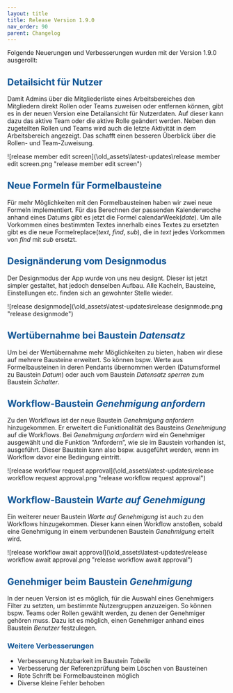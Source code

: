 ```yaml
---
layout: title
title: Release Version 1.9.0
nav_order: 90
parent: Changelog
---
```


Folgende Neuerungen und Verbesserungen wurden mit der Version 1.9.0 ausgerollt:

## <span style="color:#0b5394">**Detailsicht für Nutzer**</span>

Damit Admins über die Mitgliederliste eines Arbeitsbereiches den Mitgliedern direkt Rollen oder Teams zuweisen oder entfernen können, gibt es in der neuen Version eine Detailansicht für Nutzerdaten. Auf dieser kann dazu das aktive Team oder die aktive Rolle geändert werden. Neben den zugeteilten Rollen und Teams wird auch die letzte Aktivität in dem Arbeitsbereich angezeigt. Das schafft einen besseren Überblick über die Rollen- und Team-Zuweisung.

![release member edit screen](\old_assets\latest-updates\release member edit screen.png "release member edit screen")

## <span style="color:#0b5394">**Neue Formeln für Formelbausteine**</span>

Für mehr Möglichkeiten mit den Formelbausteinen haben wir zwei neue Formeln implementiert. Für das Berechnen der passenden Kalenderwoche anhand eines Datums gibt es jetzt die Formel calendarWeek(_date_). Um alle Vorkommen eines bestimmten Textes innerhalb eines Textes zu ersetzten gibt es die neue Formelreplace(_text_, _find_, _sub_), die in _text_ jedes Vorkommen von _find_ mit _sub_ ersetzt.

## <span style="color:#0b5394">**Designänderung vom Designmodus**</span>

Der Designmodus der App wurde von uns neu designt. Dieser ist jetzt simpler gestaltet, hat jedoch denselben Aufbau. Alle Kacheln, Bausteine, Einstellungen etc. finden sich an gewohnter Stelle wieder.

![release designmode](\old_assets\latest-updates\release designmode.png "release designmode")

## <span style="color:#0b5394">**Wertübernahme bei Baustein _Datensatz_**</span>

Um bei der Wertübernahme mehr Möglichkeiten zu bieten, haben wir diese auf mehrere Bausteine erweitert. So können bspw. Werte aus Formelbausteinen in deren Pendants übernommen werden (Datumsformel zu Baustein _Datum_) oder auch vom Baustein _Datensatz sperren_ zum Baustein _Schalter_.

## <span style="color:#0b5394">**Workflow-Baustein _Genehmigung anfordern_**</span>

Zu den Workflows ist der neue Baustein _Genehmigung anfordern_ hinzugekommen. Er erweitert die Funktionalität des Bausteins _Genehmigung_ auf die Workflows. Bei _Genehmigung anfordern_ wird ein Genehmiger ausgewählt und die Funktion “Anfordern”, wie sie im Baustein vorhanden ist, ausgeführt. Dieser Baustein kann also bspw. ausgeführt werden, wenn im Workflow davor eine Bedingung eintritt.

![release workflow request approval](\old_assets\latest-updates\release workflow request approval.png "release workflow request approval")

## <span style="color:#0b5394">**Workflow-Baustein _Warte auf Genehmigung_**</span>

Ein weiterer neuer Baustein _Warte auf Genehmigung_ ist auch zu den Workflows hinzugekommen. Dieser kann einen Workflow anstoßen, sobald eine Genehmigung in einem verbundenen Baustein _Genehmigung_ erteilt wird.

![release workflow await approval](\old_assets\latest-updates\release workflow await approval.png "release workflow await approval")

## <span style="color:#0b5394">**Genehmiger beim Baustein _Genehmigung_**</span>

In der neuen Version ist es möglich, für die Auswahl eines Genehmigers Filter zu setzten, um bestimmte Nutzergruppen anzuzeigen. So können bspw. Teams oder Rollen gewählt werden, zu denen der Genehmiger gehören muss. Dazu ist es möglich, einen Genehmiger anhand eines Baustein _Benutzer_ festzulegen.

### <span style="color:#0b5394">**Weitere Verbesserungen**</span>

-   Verbesserung Nutzbarkeit im Baustein _Tabelle_
-   Verbesserung der Referenzprüfung beim Löschen von Bausteinen
-   Rote Schrift bei Formelbausteinen möglich
-   Diverse kleine Fehler behoben
